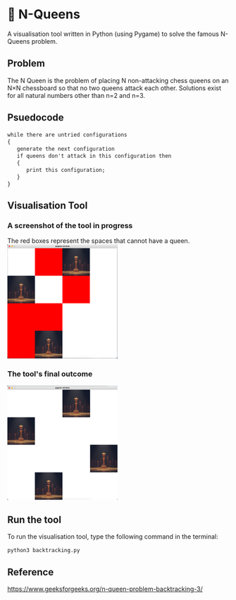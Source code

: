 # 👑 N-Queens
A visualisation tool written in Python (using Pygame) to solve the famous N-Queens problem.

## Problem
The N Queen is the problem of placing N non-attacking chess queens on an N×N chessboard so that no two queens attack each other. 
Solutions exist for all natural numbers other than n=2 and n=3.


## Psuedocode
```
while there are untried configurations
{
   generate the next configuration
   if queens don't attack in this configuration then
   {
      print this configuration;
   }
}
```
## Visualisation Tool
### A screenshot of the tool in progress
The red boxes represent the spaces that cannot have a queen.
<br>
<img src="https://github.com/Kyouma45/n_queens_visualizer/blob/main/progress.png" width="250">
                                                                                                     
### The tool's final outcome
<img src="https://github.com/Kyouma45/n_queens_visualizer/blob/main/final.png" width="250">

## Run the tool
To run the visualisation tool, type the following command in the terminal:
```
python3 backtracking.py
```

## Reference 
https://www.geeksforgeeks.org/n-queen-problem-backtracking-3/
